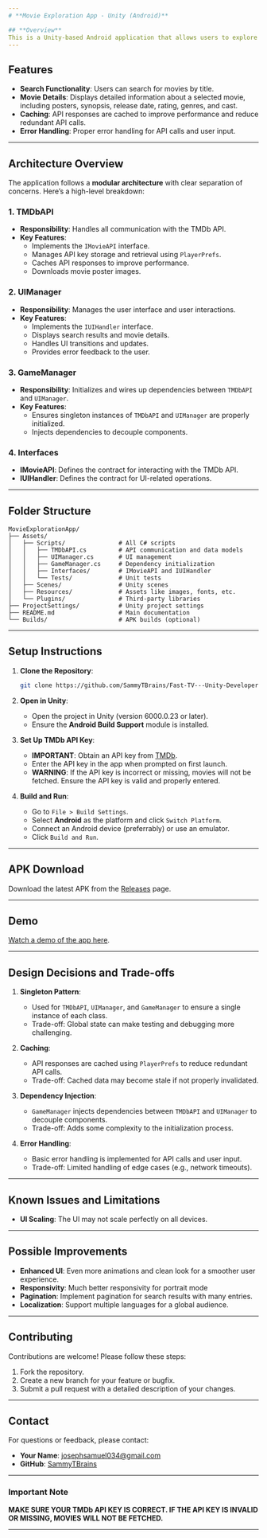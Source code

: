 ```yaml
---
# **Movie Exploration App - Unity (Android)**

## **Overview**
This is a Unity-based Android application that allows users to explore movies by searching for titles and viewing detailed information, including posters, synopses, and metadata. The app integrates with **The Movie Database (TMDb) API** to fetch movie data and displays it in a user-friendly interface.
---
```


## **Features**

- **Search Functionality**: Users can search for movies by title.
- **Movie Details**: Displays detailed information about a selected movie, including posters, synopsis, release date, rating, genres, and cast.
- **Caching**: API responses are cached to improve performance and reduce redundant API calls.
- **Error Handling**: Proper error handling for API calls and user input.

---

## **Architecture Overview**

The application follows a **modular architecture** with clear separation of concerns. Here’s a high-level breakdown:

### **1. TMDbAPI**

- **Responsibility**: Handles all communication with the TMDb API.
- **Key Features**:
  - Implements the `IMovieAPI` interface.
  - Manages API key storage and retrieval using `PlayerPrefs`.
  - Caches API responses to improve performance.
  - Downloads movie poster images.

### **2. UIManager**

- **Responsibility**: Manages the user interface and user interactions.
- **Key Features**:
  - Implements the `IUIHandler` interface.
  - Displays search results and movie details.
  - Handles UI transitions and updates.
  - Provides error feedback to the user.

### **3. GameManager**

- **Responsibility**: Initializes and wires up dependencies between `TMDbAPI` and `UIManager`.
- **Key Features**:
  - Ensures singleton instances of `TMDbAPI` and `UIManager` are properly initialized.
  - Injects dependencies to decouple components.

### **4. Interfaces**

- **IMovieAPI**: Defines the contract for interacting with the TMDb API.
- **IUIHandler**: Defines the contract for UI-related operations.

---

## **Folder Structure**

```
MovieExplorationApp/
├── Assets/
│   ├── Scripts/               # All C# scripts
│   │   ├── TMDbAPI.cs         # API communication and data models
│   │   ├── UIManager.cs       # UI management
│   │   ├── GameManager.cs     # Dependency initialization
│   │   ├── Interfaces/        # IMovieAPI and IUIHandler
│   │   └── Tests/             # Unit tests
│   ├── Scenes/                # Unity scenes
│   ├── Resources/             # Assets like images, fonts, etc.
│   └── Plugins/               # Third-party libraries
├── ProjectSettings/           # Unity project settings
├── README.md                  # Main documentation
└── Builds/                    # APK builds (optional)
```

---

## **Setup Instructions**

1. **Clone the Repository**:

   ```bash
   git clone https://github.com/SammyTBrains/Fast-TV---Unity-Developer-Technical-Assessment.git
   ```

2. **Open in Unity**:

   - Open the project in Unity (version 6000.0.23 or later).
   - Ensure the **Android Build Support** module is installed.

3. **Set Up TMDb API Key**:

   - **IMPORTANT**: Obtain an API key from [TMDb](https://www.themoviedb.org/settings/api).
   - Enter the API key in the app when prompted on first launch.
   - **WARNING**: If the API key is incorrect or missing, movies will not be fetched. Ensure the API key is valid and properly entered.

4. **Build and Run**:
   - Go to `File > Build Settings`.
   - Select **Android** as the platform and click `Switch Platform`.
   - Connect an Android device (preferrably) or use an emulator.
   - Click `Build and Run`.

---

## **APK Download**

Download the latest APK from the [Releases](https://github.com/SammyTBrains/Fast-TV---Unity-Developer-Technical-Assessment/releases) page.

---

## **Demo**

[Watch a demo of the app here](https://drive.google.com/file/d/1u3G0KTE4RSxx32-aEK0yQyLLDSEt7Ehl/view?usp=sharing).

---

## **Design Decisions and Trade-offs**

1. **Singleton Pattern**:

   - Used for `TMDbAPI`, `UIManager`, and `GameManager` to ensure a single instance of each class.
   - Trade-off: Global state can make testing and debugging more challenging.

2. **Caching**:

   - API responses are cached using `PlayerPrefs` to reduce redundant API calls.
   - Trade-off: Cached data may become stale if not properly invalidated.

3. **Dependency Injection**:

   - `GameManager` injects dependencies between `TMDbAPI` and `UIManager` to decouple components.
   - Trade-off: Adds some complexity to the initialization process.

4. **Error Handling**:
   - Basic error handling is implemented for API calls and user input.
   - Trade-off: Limited handling of edge cases (e.g., network timeouts).

---

## **Known Issues and Limitations**

- **UI Scaling**: The UI may not scale perfectly on all devices.

---

## **Possible Improvements**

- **Enhanced UI**: Even more animations and clean look for a smoother user experience.
- **Responsivity**: Much better responsivity for portrait mode
- **Pagination**: Implement pagination for search results with many entries.
- **Localization**: Support multiple languages for a global audience.

---

## **Contributing**

Contributions are welcome! Please follow these steps:

1. Fork the repository.
2. Create a new branch for your feature or bugfix.
3. Submit a pull request with a detailed description of your changes.

---

## **Contact**

For questions or feedback, please contact:

- **Your Name**: josephsamuel034@gmail.com
- **GitHub**: [SammyTBrains](https://github.com/SammyTBrains)

---

### **Important Note**

**MAKE SURE YOUR TMDb API KEY IS CORRECT. IF THE API KEY IS INVALID OR MISSING, MOVIES WILL NOT BE FETCHED.**

---
